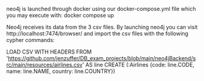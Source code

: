 neo4j is launched through docker using our docker-compose.yml file which you may execute with:
docker compose up

Neo4j receives its data from the 3 csv files. By launching neo4j you can visit 
http://localhost:7474/browser/ and import the csv files with the following cypher commands:

LOAD CSV WITH HEADERS FROM 'https://github.com/jenzuffer/DB_exam_projects/blob/main/neo4jBackend/src/main/resources/airlines.csv' AS line
CREATE (:Airlines {code: line.CODE, name: line.NAME, country: line.COUNTRY})
